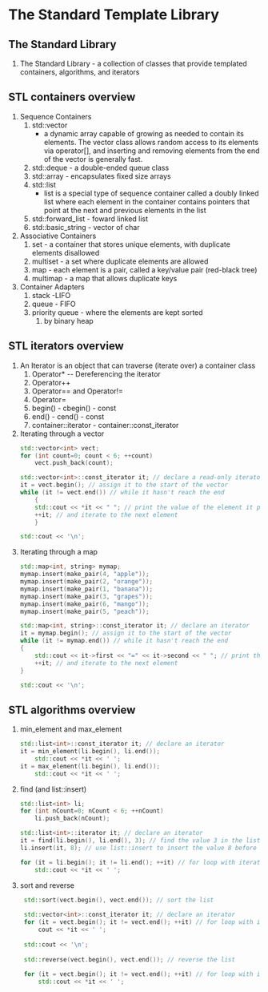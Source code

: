 # The Standard Template Library
## The Standard Library
1. The Standard Library - a collection of classes that provide templated containers, algorithms, and iterators
## STL containers overview
1. Sequence Containers
   1. std::vector  
        - a dynamic array capable of growing as needed to contain its elements. The vector class allows random access to its elements via operator[], and inserting and removing elements from the end of the vector is generally fast.
   2. std::deque - a double-ended queue class
   3. std::array - encapsulates fixed size arrays
   4. std::list 
        - list is a special type of sequence container called a doubly linked list where each element in the container contains pointers that point at the next and previous elements in the list
   6. std::forward_list - foward linked list
   7. std::basic_string - vector of char
2. Associative Containers
   1. set - a container that stores unique elements, with duplicate elements disallowed
   2. multiset - a set where duplicate elements are allowed
   3. map - each element is a pair, called a key/value pair (red-black tree)
   4. multimap - a map that allows duplicate keys
3. Container Adapters
   1. stack -LIFO
   2. queue - FIFO
   3. priority queue - where the elements are kept sorted
      1. by binary heap
## STL iterators overview
1. An Iterator is an object that can traverse (iterate over) a container class
   1. Operator* -- Dereferencing the iterator
   2. Operator++
   3. Operator== and Operator!=
   4. Operator=
   5. begin() - cbegin() - const
   6. end() - cend() - const
   7. container::iterator - container::const_iterator
2. Iterating through a vector
    ```C++
    std::vector<int> vect;
    for (int count=0; count < 6; ++count)
        vect.push_back(count);

    std::vector<int>::const_iterator it; // declare a read-only iterator
    it = vect.begin(); // assign it to the start of the vector
    while (it != vect.end()) // while it hasn't reach the end
        {
        std::cout << *it << " "; // print the value of the element it points to
        ++it; // and iterate to the next element
        }

    std::cout << '\n';
    ```
3. Iterating through a map
    ```C++
    std::map<int, string> mymap;
    mymap.insert(make_pair(4, "apple"));
    mymap.insert(make_pair(2, "orange"));
    mymap.insert(make_pair(1, "banana"));
    mymap.insert(make_pair(3, "grapes"));
    mymap.insert(make_pair(6, "mango"));
    mymap.insert(make_pair(5, "peach"));

    std::map<int, string>::const_iterator it; // declare an iterator
    it = mymap.begin(); // assign it to the start of the vector
    while (it != mymap.end()) // while it hasn't reach the end
    {
        std::cout << it->first << "=" << it->second << " "; // print the value of the element it points to
        ++it; // and iterate to the next element
    }

    std::cout << '\n';
    ```
## STL algorithms overview
1. min_element and max_element
    ```C++
    std::list<int>::const_iterator it; // declare an iterator
    it = min_element(li.begin(), li.end());
        std::cout << *it << ' ';
    it = max_element(li.begin(), li.end());
        std::cout << *it << ' ';
    ```
2. find (and list::insert)
    ```C++
    std::list<int> li;
    for (int nCount=0; nCount < 6; ++nCount)
        li.push_back(nCount);

    std::list<int>::iterator it; // declare an iterator
    it = find(li.begin(), li.end(), 3); // find the value 3 in the list
    li.insert(it, 8); // use list::insert to insert the value 8 before it

    for (it = li.begin(); it != li.end(); ++it) // for loop with iterators
        std::cout << *it << ' ';
    ```
3. sort and reverse
   ```C++
    std::sort(vect.begin(), vect.end()); // sort the list
 
    std::vector<int>::const_iterator it; // declare an iterator
    for (it = vect.begin(); it != vect.end(); ++it) // for loop with iterators
        cout << *it << ' ';
 
    std::cout << '\n';
 
    std::reverse(vect.begin(), vect.end()); // reverse the list
 
    for (it = vect.begin(); it != vect.end(); ++it) // for loop with iterators
        std::cout << *it << ' ';
    ```